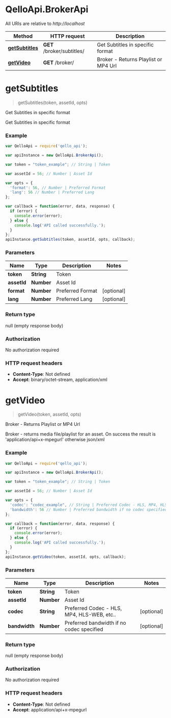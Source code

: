 # QelloApi.BrokerApi

All URIs are relative to *http://localhost*

Method | HTTP request | Description
------------- | ------------- | -------------
[**getSubtitles**](BrokerApi.md#getSubtitles) | **GET** /broker/subtitles/ | Get Subtitles in specific format
[**getVideo**](BrokerApi.md#getVideo) | **GET** /broker/ | Broker - Returns Playlist or MP4 Url


<a name="getSubtitles"></a>
# **getSubtitles**
> getSubtitles(token, assetId, opts)

Get Subtitles in specific format

Get Subtitles in specific format

### Example
```javascript
var QelloApi = require('qello_api');

var apiInstance = new QelloApi.BrokerApi();

var token = "token_example"; // String | Token

var assetId = 56; // Number | Asset Id

var opts = { 
  'format': 56, // Number | Preferred Format
  'lang': 56 // Number | Preferred Lang
};

var callback = function(error, data, response) {
  if (error) {
    console.error(error);
  } else {
    console.log('API called successfully.');
  }
};
apiInstance.getSubtitles(token, assetId, opts, callback);
```

### Parameters

Name | Type | Description  | Notes
------------- | ------------- | ------------- | -------------
 **token** | **String**| Token | 
 **assetId** | **Number**| Asset Id | 
 **format** | **Number**| Preferred Format | [optional] 
 **lang** | **Number**| Preferred Lang | [optional] 

### Return type

null (empty response body)

### Authorization

No authorization required

### HTTP request headers

 - **Content-Type**: Not defined
 - **Accept**: binary/octet-stream, application/xml

<a name="getVideo"></a>
# **getVideo**
> getVideo(token, assetId, opts)

Broker - Returns Playlist or MP4 Url

Broker - returns media file/playlist for an asset. On success the result is &#39;application/api+x-mpegurl&#39; otherwise json/xml

### Example
```javascript
var QelloApi = require('qello_api');

var apiInstance = new QelloApi.BrokerApi();

var token = "token_example"; // String | Token

var assetId = 56; // Number | Asset Id

var opts = { 
  'codec': "codec_example", // String | Preferred Codec - HLS, MP4, HLS-WEB, etc..
  'bandwidth': 56 // Number | Preferred bandwidth if no codec specified
};

var callback = function(error, data, response) {
  if (error) {
    console.error(error);
  } else {
    console.log('API called successfully.');
  }
};
apiInstance.getVideo(token, assetId, opts, callback);
```

### Parameters

Name | Type | Description  | Notes
------------- | ------------- | ------------- | -------------
 **token** | **String**| Token | 
 **assetId** | **Number**| Asset Id | 
 **codec** | **String**| Preferred Codec - HLS, MP4, HLS-WEB, etc.. | [optional] 
 **bandwidth** | **Number**| Preferred bandwidth if no codec specified | [optional] 

### Return type

null (empty response body)

### Authorization

No authorization required

### HTTP request headers

 - **Content-Type**: Not defined
 - **Accept**: application/api+x-mpegurl

